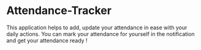 # Attendance-Tracker
This application helps to add, update your attendance in ease with your daily actions. You can mark your attendance for yourself in the notification and get your attendance ready !

